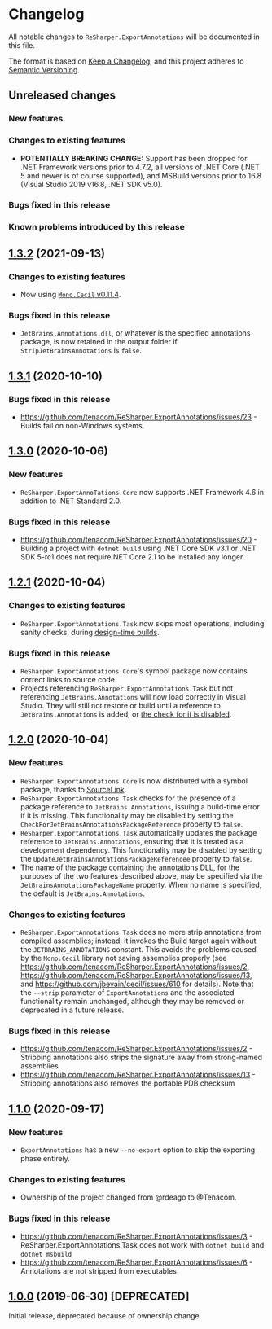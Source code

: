 # Changelog

All notable changes to `ReSharper.ExportAnnotations` will be documented in this file.

The format is based on [Keep a Changelog](https://keepachangelog.com/en/1.0.0/),
and this project adheres to [Semantic Versioning](https://semver.org/spec/v2.0.0.html).

## Unreleased changes

### New features

### Changes to existing features

- **POTENTIALLY BREAKING CHANGE:** Support has been dropped for .NET Framework versions prior to 4.7.2, all versions of .NET Core (.NET 5 and newer is of course supported), and MSBuild versions prior to 16.8 (Visual Studio 2019 v16.8, .NET SDK v5.0).

### Bugs fixed in this release

### Known problems introduced by this release

## [1.3.2](https://github.com/tenacom/ReSharper.ExportAnnotations/releases/tag/1.3.2) (2021-09-13)

### Changes to existing features

- Now using [`Mono.Cecil` v0.11.4](https://github.com/jbevain/cecil/releases/tag/0.11.4).

### Bugs fixed in this release

- `JetBrains.Annotations.dll`, or whatever is the specified annotations package, is now retained in the output folder if `StripJetBrainsAnnotations` is `false`.

## [1.3.1](https://github.com/tenacom/ReSharper.ExportAnnotations/releases/tag/1.3.1) (2020-10-10)

### Bugs fixed in this release

- https://github.com/tenacom/ReSharper.ExportAnnotations/issues/23 - Builds fail on non-Windows systems.

## [1.3.0](https://github.com/tenacom/ReSharper.ExportAnnotations/releases/tag/1.3.0) (2020-10-06)

### New features

- `ReSharper.ExportAnnoTations.Core` now supports .NET Framework 4.6 in addition to .NET Standard 2.0.

### Bugs fixed in this release

- https://github.com/tenacom/ReSharper.ExportAnnotations/issues/20 - Building a project with `dotnet build` using .NET Core SDK v3.1 or .NET SDK 5-rc1 does not require.NET Core 2.1 to be installed any longer.

## [1.2.1](https://github.com/tenacom/ReSharper.ExportAnnotations/releases/tag/1.2.1) (2020-10-04)

### Changes to existing features

- `ReSharper.ExportAnnotations.Task` now skips most operations, including sanity checks, during [design-time builds](https://github.com/dotnet/project-system/blob/master/docs/design-time-builds.md).

### Bugs fixed in this release

- `ReSharper.ExportAnnotations.Core`'s symbol package now contains correct links to source code.
- Projects referencing `ReSharper.ExportAnnotations.Task` but not referencing `JetBrains.Annotations` will now load correctly in Visual Studio. They will still not restore or build until a reference to `JetBrains.Annotations` is added, or [the check for it is disabled](README.md#skipping-the-check-for-the-code-annotations-package-reference).

## [1.2.0](https://github.com/tenacom/ReSharper.ExportAnnotations/releases/tag/1.2.0) (2020-10-04)

### New features

- `ReSharper.ExportAnnotations.Core` is now distributed with a symbol package, thanks to [SourceLink](https://github.com/dotnet/sourcelink).
- `ReSharper.ExportAnnotations.Task` checks for the presence of a package reference to `JetBrains.Annotations`, issuing a build-time error if it is missing. This functionality may be disabled by setting the `CheckForJetBrainsAnnotationsPackageReference` property to `false`.
- `ReSharper.ExportAnnotations.Task` automatically updates the package reference to `JetBrains.Annotations`, ensuring that it is treated as a development dependency. This functionality may be disabled by setting the `UpdateJetBrainsAnnotationsPackageReferencee` property to `false`.
- The name of the package containing the annotations DLL, for the purposes of the two features described above, may be specified via the `JetBrainsAnnotationsPackageName` property. When no name is specified, the default is `JetBrains.Annotations`.

### Changes to existing features

- `ReSharper.ExportAnnotations.Task` does no more strip annotations from compiled assemblies; instead, it invokes the Build target again without the `JETBRAINS_ANNOTATIONS` constant. This avoids the problems caused by the `Mono.Cecil` library not saving assemblies properly (see https://github.com/tenacom/ReSharper.ExportAnnotations/issues/2, https://github.com/tenacom/ReSharper.ExportAnnotations/issues/13, and https://github.com/jbevain/cecil/issues/610 for details). Note that the `--strip` parameter of `ExportAnnotations` and the associated functionality remain unchanged, although they may be removed or deprecated in a future release.

### Bugs fixed in this release

- https://github.com/tenacom/ReSharper.ExportAnnotations/issues/2 - Stripping annotations also strips the signature away from strong-named assemblies
- https://github.com/tenacom/ReSharper.ExportAnnotations/issues/13 - Stripping annotations also removes the portable PDB checksum

## [1.1.0](https://github.com/tenacom/ReSharper.ExportAnnotations/releases/tag/1.1.0) (2020-09-17)

### New features

- `ExportAnnotations` has a new `--no-export` option to skip the exporting phase entirely.

### Changes to existing features

- Ownership of the project changed from @rdeago to @Tenacom.

### Bugs fixed in this release

- https://github.com/tenacom/ReSharper.ExportAnnotations/issues/3 - ReSharper.ExportAnnotations.Task does not work with `dotnet build` and `dotnet msbuild`
- https://github.com/tenacom/ReSharper.ExportAnnotations/issues/6 - Annotations are not stripped from executables

## [1.0.0](https://github.com/tenacom/ReSharper.ExportAnnotations/releases/tag/1.0.0) (2019-06-30) [DEPRECATED]

Initial release, deprecated because of ownership change.
